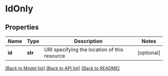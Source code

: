 # IdOnly


## Properties
Name | Type | Description | Notes
------------ | ------------- | ------------- | -------------
**id** | **str** | URI specifying the location of this resource | [optional] 

[[Back to Model list]](../README.md#documentation-for-models) [[Back to API list]](../README.md#documentation-for-api-endpoints) [[Back to README]](../README.md)


